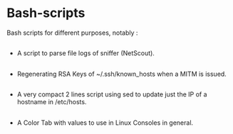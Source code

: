 # Bash-scripts
Bash scripts for different purposes, notably :

##
* A script to parse file logs of sniffer (NetScout).
##
* Regenerating RSA Keys of ~/.ssh/known_hosts when a MITM is issued.
##
* A very compact 2 lines script using sed to update just the IP of a hostname in /etc/hosts.
##
* A Color Tab with values to use in Linux Consoles in general.
